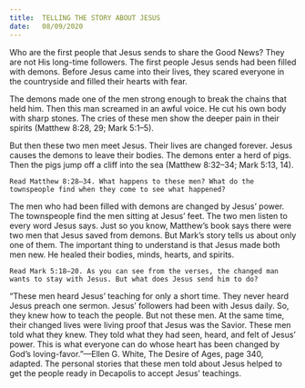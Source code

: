 ```yaml
---
title:  TELLING THE STORY ABOUT JESUS
date:   08/09/2020
---
```


Who are the first people that Jesus sends to share the Good News? They are not His long-time followers. The first people Jesus sends had been filled with demons. Before Jesus came into their lives, they scared everyone in the countryside and filled their hearts with fear.

The demons made one of the men strong enough to break the chains that held him. Then this man screamed in an awful voice. He cut his own body with sharp stones. The cries of these men show the deeper pain in their spirits (Matthew 8:28, 29; Mark 5:1–5).

But then these two men meet Jesus. Their lives are changed forever. Jesus causes the demons to leave their bodies. The demons enter a herd of pigs. Then the pigs jump off a cliff into the sea (Matthew 8:32–34; Mark 5:13, 14).

`Read Matthew 8:28–34. What happens to these men? What do the townspeople find when they come to see what happened?`

The men who had been filled with demons are changed by Jesus’ power. The townspeople find the men sitting at Jesus’ feet. The two men listen to every word Jesus says. Just so you know, Matthew’s book says there were two men that Jesus saved from demons. But Mark’s story tells us about only one of them. The important thing to understand is that Jesus made both men new. He healed their bodies, minds, hearts, and spirits.

`Read Mark 5:18–20. As you can see from the verses, the changed man wants to stay with Jesus. But what does Jesus send him to do?`

“These men heard Jesus’ teaching for only a short time. They never heard Jesus preach one sermon. Jesus’ followers had been with Jesus daily. So, they knew how to teach the people. But not these men. At the same time, their changed lives were living proof that Jesus was the Savior. These men told what they knew. They told what they had seen, heard, and felt of Jesus’ power. This is what everyone can do whose heart has been changed by God’s loving-favor.”—Ellen G. White, The Desire of Ages, page 340, adapted. The personal stories that these men told about Jesus helped to get the people ready in Decapolis to accept Jesus’ teachings.
